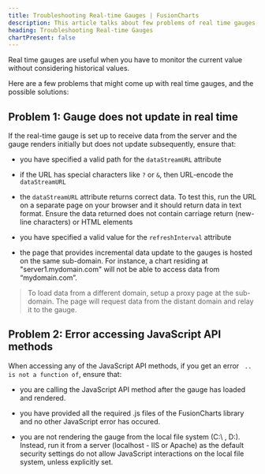 ```yaml
---
title: Troubleshooting Real-time Gauges | FusionCharts
description: This article talks about few problems of real time gauges, that is, gauges does not update in real-time or any error accessing JavaScript API method
heading: Troubleshooting Real-time Gauges
chartPresent: false
---
```


Real time gauges are useful when you have to monitor the current value without considering historical values.

Here are a few problems that might come up with real time gauges, and the possible solutions:

## Problem 1: Gauge does not update in real time

If the real-time gauge is set up to receive data from the server and the gauge renders initially but does not update subsequently, ensure that:

* you have specified a valid path for the `dataStreamURL` attribute

* if the URL has special characters like `?` or `&`,  then URL-encode the `dataStreamURL`

* the `dataStreamURL` attribute returns correct data. To test this, run the URL on a separate page on your browser and it should return data in text format. Ensure the data returned does not contain carriage return (new-line characters) or HTML elements

* you have specified a valid value for the `refreshInterval` attribute

* the page that provides incremental data update to the gauges is hosted on the same sub-domain. For instance, a chart residing at "server1.mydomain.com" will not be able to access data from “mydomain.com”.

>  To load data from a different domain, setup a proxy page at the sub-domain. The page will request data from the distant domain and relay it to the gauge. </p>

## Problem 2: Error accessing JavaScript API methods

When accessing any of the JavaScript API methods, if you get an error ` .. is not a function of`, ensure that:

* you are calling the JavaScript API method after the gauge has loaded and rendered.

* you have provided all the required .js files of the FusionCharts library and no other JavaScript error has occured.

* you are not rendering the gauge from the local file system (C:\ , D:). Instead, run it from a server (localhost - IIS or Apache) as the default security settings do not allow JavaScript interactions on the local file system, unless explicitly set.
